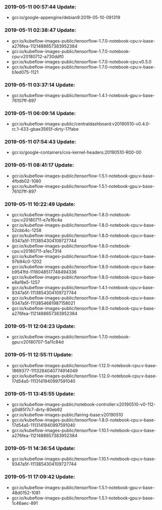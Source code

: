 ### 2019-05-11 00:57:44 Update:

- gcr.io/google-appengine/debian9:2019-05-10-091319
### 2019-05-11 02:38:47 Update:

- gcr.io/kubeflow-images-public/tensorflow-1.7.0-notebook-cpu:v-base-a276fea-1121488657383952384
- gcr.io/kubeflow-images-public/tensorflow-1.7.0-notebook-cpu:v20180712-a730ddf0
- gcr.io/kubeflow-images-public/tensorflow-1.7.0-notebook-cpu:v0.5.0
- gcr.io/kubeflow-images-public/tensorflow-1.7.0-notebook-cpu:v-base-b1ed075-1121
### 2019-05-11 03:37:14 Update:

- gcr.io/kubeflow-images-public/tensorflow-1.4.1-notebook-gpu:v-base-76107ff-897
### 2019-05-11 06:09:14 Update:

- gcr.io/kubeflow-images-public/centraldashboard:v20190510-v0.4.0-rc.1-433-gbae3565f-dirty-17fabe
### 2019-05-11 07:54:43 Update:

- gcr.io/google-containers/cos-kernel-headers:20190510-R00-00
### 2019-05-11 08:41:17 Update:

- gcr.io/kubeflow-images-public/tensorflow-1.5.1-notebook-gpu:v-base-4fbdb02-1080
- gcr.io/kubeflow-images-public/tensorflow-1.5.1-notebook-gpu:v-base-76107ff-897
### 2019-05-11 10:22:49 Update:

- gcr.io/kubeflow-images-public/tensorflow-1.8.0-notebook-cpu:v20180711-e7e16c4a
- gcr.io/kubeflow-images-public/tensorflow-1.8.0-notebook-cpu:v-base-52cbb4c-1258
- gcr.io/kubeflow-images-public/tensorflow-1.8.0-notebook-cpu:v-base-9347a5f-1113854304109727744
- gcr.io/kubeflow-images-public/tensorflow-1.8.0-notebook-cpu:v20180711-a1ec7314
- gcr.io/kubeflow-images-public/tensorflow-1.8.0-notebook-cpu:v-base-97b94c0-1202
- gcr.io/kubeflow-images-public/tensorflow-1.8.0-notebook-cpu:v-base-b9541fd-1116048517748494336
- gcr.io/kubeflow-images-public/tensorflow-1.8.0-notebook-cpu:v-base-e8af8e5-1257
- gcr.io/kubeflow-images-public/tensorflow-1.4.1-notebook-cpu:v-base-9347a5f-1113854304109727744
- gcr.io/kubeflow-images-public/tensorflow-1.8.0-notebook-cpu:v-base-9347a5f-1113854681987158021
- gcr.io/kubeflow-images-public/tensorflow-1.8.0-notebook-cpu:v-base-a276fea-1121488657383952384
### 2019-05-11 12:04:23 Update:

- gcr.io/kubeflow-images-public/tensorflow-1.7.0-notebook-gpu:v20180707-5a11c84d
### 2019-05-11 12:55:11 Update:

- gcr.io/kubeflow-images-public/tensorflow-1.12.0-notebook-cpu:v-base-1869377-1113284040774914049
- gcr.io/kubeflow-images-public/tensorflow-1.12.0-notebook-cpu:v-base-17d54a5-1113141940997591040
### 2019-05-11 13:45:55 Update:

- gcr.io/kubeflow-images-public/notebook-controller:v20190510-v0-112-g0d85f7c7-dirty-80eb92
- gcr.io/kubeflow-images-public/fairing-base:v20190510
- gcr.io/kubeflow-images-public/tensorflow-1.8.0-notebook-cpu:v-base-17d54a5-1113141940997591040
- gcr.io/kubeflow-images-public/tensorflow-1.10.1-notebook-cpu:v-base-a276fea-1121488657383952384
### 2019-05-11 14:36:54 Update:

- gcr.io/kubeflow-images-public/tensorflow-1.10.1-notebook-cpu:v-base-9347a5f-1113854304109727744
### 2019-05-11 17:09:42 Update:

- gcr.io/kubeflow-images-public/tensorflow-1.5.1-notebook-gpu:v-base-48d0152-1081
- gcr.io/kubeflow-images-public/tensorflow-1.5.1-notebook-gpu:v-base-1c46aec-891
